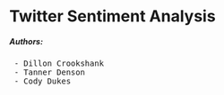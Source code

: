 <h1>Twitter Sentiment Analysis</h1>

<h5>Authors:</h5>
<pre>
 - Dillon Crookshank
 - Tanner Denson
 - Cody Dukes
</pre>